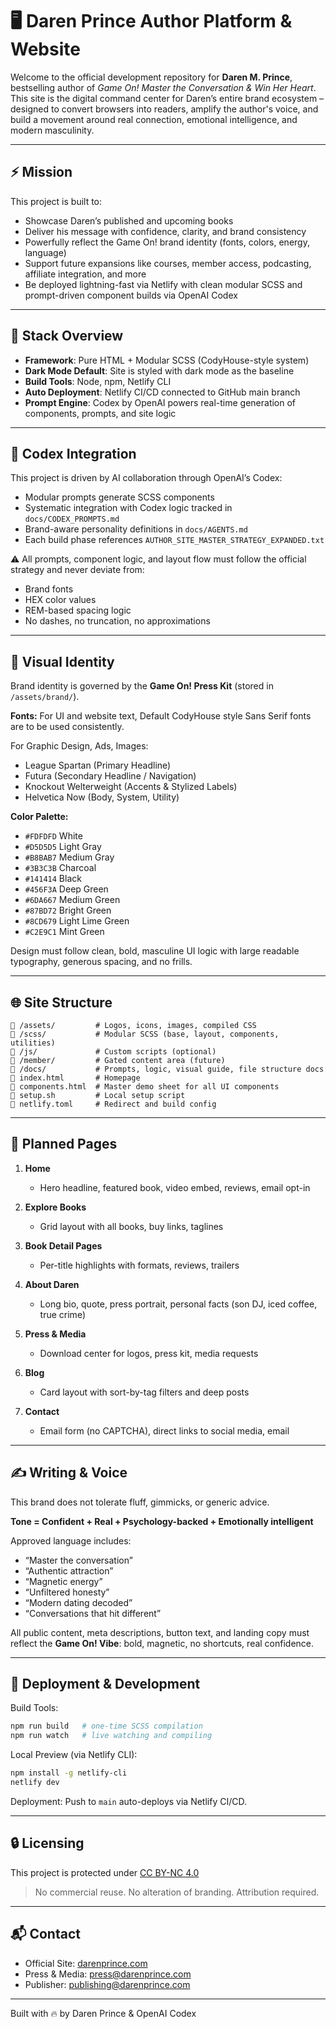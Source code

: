 
# 🖥️ Daren Prince Author Platform & Website

Welcome to the official development repository for **Daren M. Prince**, bestselling author of *Game On! Master the Conversation & Win Her Heart*. This site is the digital command center for Daren’s entire brand ecosystem – designed to convert browsers into readers, amplify the author's voice, and build a movement around real connection, emotional intelligence, and modern masculinity.

---

## ⚡️ Mission

This project is built to:

- Showcase Daren’s published and upcoming books
- Deliver his message with confidence, clarity, and brand consistency
- Powerfully reflect the Game On! brand identity (fonts, colors, energy, language)
- Support future expansions like courses, member access, podcasting, affiliate integration, and more
- Be deployed lightning-fast via Netlify with clean modular SCSS and prompt-driven component builds via OpenAI Codex

---

## 🔧 Stack Overview

- **Framework**: Pure HTML + Modular SCSS (CodyHouse-style system)
- **Dark Mode Default**: Site is styled with dark mode as the baseline
- **Build Tools**: Node, npm, Netlify CLI
- **Auto Deployment**: Netlify CI/CD connected to GitHub main branch
- **Prompt Engine**: Codex by OpenAI powers real-time generation of components, prompts, and site logic

---

## 🧠 Codex Integration

This project is driven by AI collaboration through OpenAI’s Codex:

- Modular prompts generate SCSS components
- Systematic integration with Codex logic tracked in `docs/CODEX_PROMPTS.md`
- Brand-aware personality definitions in `docs/AGENTS.md`
- Each build phase references `AUTHOR_SITE_MASTER_STRATEGY_EXPANDED.txt`

⚠️ All prompts, component logic, and layout flow must follow the official strategy and never deviate from:
- Brand fonts
- HEX color values
- REM-based spacing logic
- No dashes, no truncation, no approximations

---

## 🎨 Visual Identity

Brand identity is governed by the **Game On! Press Kit** (stored in `/assets/brand/`).

**Fonts:**
For UI and website text, Default CodyHouse style Sans Serif fonts are to be used consistently.

For Graphic Design, Ads, Images:
- League Spartan (Primary Headline)
- Futura (Secondary Headline / Navigation)
- Knockout Welterweight (Accents & Stylized Labels)
- Helvetica Now (Body, System, Utility)

**Color Palette:**
- `#FDFDFD` White
- `#D5D5D5` Light Gray
- `#B8BAB7` Medium Gray
- `#3B3C3B` Charcoal
- `#141414` Black
- `#456F3A` Deep Green
- `#6DA667` Medium Green
- `#87BD72` Bright Green
- `#8CD679` Light Lime Green
- `#C2E9C1` Mint Green

Design must follow clean, bold, masculine UI logic with large readable typography, generous spacing, and no frills.

---

## 🌐 Site Structure

```plaintext
📁 /assets/         # Logos, icons, images, compiled CSS
📁 /scss/           # Modular SCSS (base, layout, components, utilities)
📁 /js/             # Custom scripts (optional)
📁 /member/         # Gated content area (future)
📁 /docs/           # Prompts, logic, visual guide, file structure docs
📄 index.html       # Homepage
📄 components.html  # Master demo sheet for all UI components
📄 setup.sh         # Local setup script
📄 netlify.toml     # Redirect and build config
```

---

## 📄 Planned Pages

1. **Home**
   - Hero headline, featured book, video embed, reviews, email opt-in

2. **Explore Books**
   - Grid layout with all books, buy links, taglines

3. **Book Detail Pages**
   - Per-title highlights with formats, reviews, trailers

4. **About Daren**
   - Long bio, quote, press portrait, personal facts (son DJ, iced coffee, true crime)

5. **Press & Media**
   - Download center for logos, press kit, media requests

6. **Blog**
   - Card layout with sort-by-tag filters and deep posts

7. **Contact**
   - Email form (no CAPTCHA), direct links to social media, email

---

## ✍️ Writing & Voice

This brand does not tolerate fluff, gimmicks, or generic advice.

**Tone = Confident + Real + Psychology-backed + Emotionally intelligent**

Approved language includes:
- “Master the conversation”
- “Authentic attraction”
- “Magnetic energy”
- “Unfiltered honesty”
- “Modern dating decoded”
- “Conversations that hit different”

All public content, meta descriptions, button text, and landing copy must reflect the **Game On! Vibe**: bold, magnetic, no shortcuts, real confidence.

---

## 🚀 Deployment & Development

Build Tools:
```bash
npm run build   # one-time SCSS compilation
npm run watch   # live watching and compiling
```

Local Preview (via Netlify CLI):
```bash
npm install -g netlify-cli
netlify dev
```

Deployment: Push to `main` auto-deploys via Netlify CI/CD.

---

## 🔒 Licensing

This project is protected under [CC BY-NC 4.0](http://creativecommons.org/licenses/by-nc/4.0/)

> No commercial reuse. No alteration of branding. Attribution required.

---

## 📬 Contact

- Official Site: [darenprince.com](https://www.darenprince.com)
- Press & Media: [press@darenprince.com](mailto:press@darenprince.com)
- Publisher: [publishing@darenprince.com](mailto:publishing@darenprince.com)

---

Built with 🔥 by Daren Prince & OpenAI Codex
